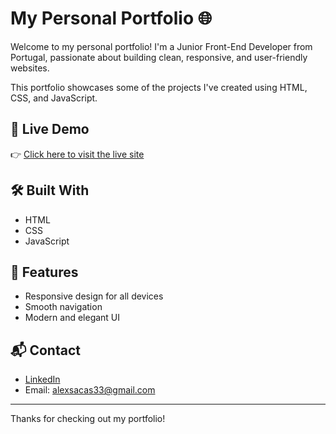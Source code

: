 # My Personal Portfolio 🌐

Welcome to my personal portfolio! I'm a Junior Front-End Developer from Portugal, passionate about building clean, responsive, and user-friendly websites.

This portfolio showcases some of the projects I've created using HTML, CSS, and JavaScript. 

## 🚀 Live Demo

👉 [Click here to visit the live site](myportfoliolook.netlify.app)

## 🛠️ Built With

- HTML
- CSS
- JavaScript

## 📂 Features

- Responsive design for all devices
- Smooth navigation
- Modern and elegant UI

## 📬 Contact

- [LinkedIn](https://www.linkedin.com/in/alexandre-sacristao-66941929a/) 
- Email: alexsacas33@gmail.com 

---

Thanks for checking out my portfolio!
